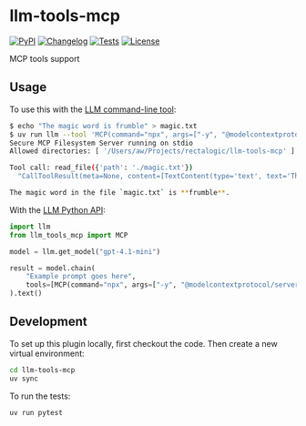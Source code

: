 # llm-tools-mcp

[![PyPI](https://img.shields.io/pypi/v/llm-tools-mcp.svg)](https://pypi.org/project/llm-tools-mcp/)
[![Changelog](https://img.shields.io/github/v/release/rectalogic/llm-tools-mcp?include_prereleases&label=changelog)](https://github.com/rectalogic/llm-tools-mcp/releases)
[![Tests](https://github.com/rectalogic/llm-tools-mcp/actions/workflows/test.yml/badge.svg)](https://github.com/rectalogic/llm-tools-mcp/actions/workflows/test.yml)
[![License](https://img.shields.io/badge/license-Apache%202.0-blue.svg)](https://github.com/rectalogic/llm-tools-mcp/blob/main/LICENSE)

MCP tools support

## Usage

To use this with the [LLM command-line tool](https://llm.datasette.io/en/stable/usage.html):

```bash
$ echo "The magic word is frumble" > magic.txt
$ uv run llm --tool 'MCP(command="npx", args=["-y", "@modelcontextprotocol/server-filesystem", "."])' "What is the magic word in the file ./magic.txt?" --tools-debug
Secure MCP Filesystem Server running on stdio
Allowed directories: [ '/Users/aw/Projects/rectalogic/llm-tools-mcp' ]

Tool call: read_file({'path': './magic.txt'})
  "CallToolResult(meta=None, content=[TextContent(type='text', text='The magic word is frumble\\n', annotations=None)], isError=False)"

The magic word in the file `magic.txt` is **frumble**.
```

With the [LLM Python API](https://llm.datasette.io/en/stable/python-api.html):

```python
import llm
from llm_tools_mcp import MCP

model = llm.get_model("gpt-4.1-mini")

result = model.chain(
    "Example prompt goes here",
    tools=[MCP(command="npx", args=["-y", "@modelcontextprotocol/server-filesystem", "."])]
).text()
```

## Development

To set up this plugin locally, first checkout the code. Then create a new virtual environment:
```bash
cd llm-tools-mcp
uv sync
```
To run the tests:
```bash
uv run pytest
```
